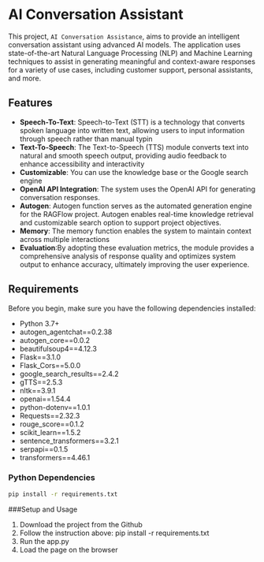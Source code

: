 # AI Conversation Assistant
This project, `AI Conversation Assistance`, aims to provide an intelligent conversation assistant using advanced AI models. 
The application uses state-of-the-art Natural Language Processing (NLP) and Machine Learning techniques to assist in generating meaningful and context-aware responses for a variety of use cases, including customer support, personal assistants, and more.


## Features

- **Speech-To-Text**: Speech-to-Text (STT) is a technology that converts spoken language into written text, allowing users to input information through speech rather than manual typin
- **Text-To-Speech**: The Text-to-Speech (TTS) module converts text into natural and smooth speech output, providing audio feedback to enhance accessibility and interactivity
- **Customizable**: You can use the knowledge base or the Google search engine
- **OpenAI API Integration**: The system uses the OpenAI API for generating conversation responses.
- **Autogen**: Autogen function serves as the automated generation engine for the RAGFlow project. Autogen enables real-time knowledge retrieval and customizable search option to support project objectives.
- **Memory**: The memory function enables the system to maintain context across multiple interactions
- **Evaluation**:By adopting these evaluation metrics, the module provides a comprehensive analysis of response quality and optimizes system output to enhance accuracy, ultimately improving the user experience.


## Requirements

Before you begin, make sure you have the following dependencies installed:

- Python 3.7+
- autogen_agentchat==0.2.38
- autogen_core==0.0.2
- beautifulsoup4==4.12.3
- Flask==3.1.0
- Flask_Cors==5.0.0
- google_search_results==2.4.2
- gTTS==2.5.3
- nltk==3.9.1
- openai==1.54.4
- python-dotenv==1.0.1
- Requests==2.32.3
- rouge_score==0.1.2
- scikit_learn==1.5.2
- sentence_transformers==3.2.1
- serpapi==0.1.5
- transformers==4.46.1

### Python Dependencies

```bash
pip install -r requirements.txt
```

###Setup and Usage
1. Download the project from the Github
2. Follow the instruction above: pip install -r requirements.txt
3. Run the app.py
4. Load the page on the browser







